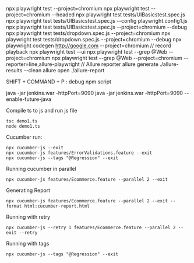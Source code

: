 npx playwright test --project=chromium
npx playwright test --project=chromium --headed
npx playwright test tests/UIBasicstest.spec.js
npx playwright test tests/UIBasicstest.spec.js --config playwright.config1.js
npx playwright test tests/UIBasicstest.spec.js --project=chromium --debug
npx playwright test tests/dropdown.spec.js --project=chromium
npx playwright test tests/dropdown.spec.js --project=chromium --debug
npx playwright codegen http://google.com --project=chromium // record playback
npx playwright test --ui
npx playwright test --grep @Web --project=chromium
npx playwright test --grep @Web --project=chromium --reporter=line,allure-playwright // Allure reporter
allure generate ./allure-results --clean
allure open ./allure-report

SHIFT + COMMAND + P : debug npm script

java -jar jenkins.war -httpPort=9090
java -jar jenkins.war -httpPort=9090 --enable-future-java

Compile ts to js and run js file

```
tsc demo1.ts
node demo1.ts
```

Cucumber run:

```
npx cucumber-js --exit
npx cucumber-js features/ErrorValidations.feature --exit
npx cucumber-js --tags "@Regression" --exit
```

Running cucumber in parallel

```
npx cucumber-js features/Ecommerce.feature --parallel 2 --exit
```

Generating Report

```
npx cucumber-js features/Ecommerce.feature --parallel 2 --exit --format html:cucumber-report.html
```

Running with retry

```
npx cucumber-js --retry 1 features/Ecommerce.feature --parallel 2 --exit --retry
```

Running with tags

```
npx cucumber-js --tags "@Regression" --exit
```